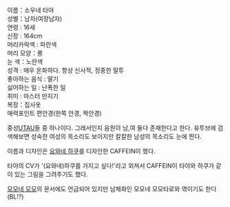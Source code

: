 이름：소우네 타야  
성별：남자(여장남자)  
연령 : 16세  
신장 : 164cm  
머리카락색 : 파란색  
머리 모양：롱  
눈 색：노란색  
성격 : 매우 온화하다. 항상 신사적, 정중한 말투  
좋아하는 음식 : 딸기  
싫어하는 일 : 난폭한 일  
취미 : 마스터 만지기  
복장：집사옷  
매력포인트 편안경(한쪽 안경, 짝안경)

중성[UTAU](UTAU.md)들 중 하나이다. 그래서인지 음원이 남,여 둘다 존재한다고 한다. 유투브에 검색해보면 성숙한 여성의
목소리도 보이지만 칼칼한 남성의 목소리도 눈에 띈다.

이름과 디자인은 [요와네 하쿠](%EC%9A%94%EC%99%80%EB%84%A4%20%ED%95%98%EC%BF%A0.md)를
디자인한 CAFFEIN이 했다.

타야의 CV가 '(요와네)하쿠를 가지고 싶다!'라고 외쳐서 CAFFEIN이 타야와 하쿠가 같이 있는 그림을 그려주기도 했다.

[모모네 모모](%EB%AA%A8%EB%AA%A8%EB%84%A4%20%EB%AA%A8%EB%AA%A8.md)의 문서에도 언급되어
있지만 남체화인 모모네 모모타로와 엮이기도 한다(BL!?)

